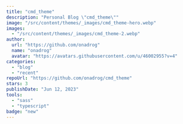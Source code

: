 ```yaml
---
title: "cmd_theme"
description: "Personal Blog \"cmd_theme\""
image: "/src/content/themes/_images/cmd_theme-hero.webp"
images:
  - "/src/content/themes/_images/cmd_theme-2.webp"
author:
  url: "https://github.com/onadrog"
  name: "onadrog"
  avatar: "https://avatars.githubusercontent.com/u/46002955?v=4"
categories:
  - "blog"
  - "recent"
repoUrl: "https://github.com/onadrog/cmd_theme"
stars: 3
publishDate: "Jun 12, 2023"
tools:
  - "sass"
  - "typescript"
badge: "new"
---
```

